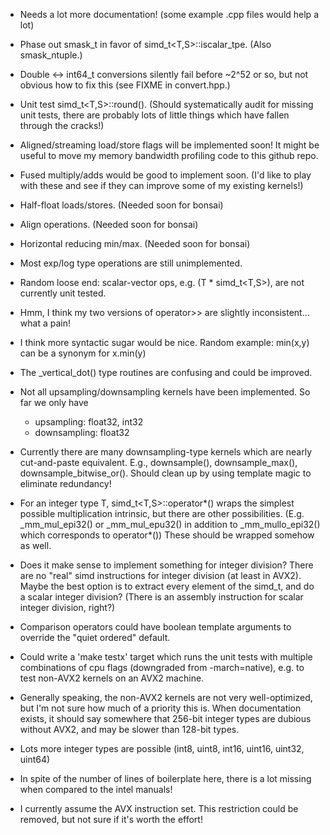 - Needs a lot more documentation!  (some example .cpp files would help a lot)

- Phase out smask_t in favor of simd_t<T,S>::iscalar_tpe.  (Also smask_ntuple.)

- Double <-> int64_t conversions silently fail before ~2^52 or so, but not obvious
  how to fix this (see FIXME in convert.hpp.)

- Unit test simd_t<T,S>::round().  (Should systematically audit for missing unit tests,
  there are probably lots of little things which have fallen through the cracks!)

- Aligned/streaming load/store flags will be implemented soon!
  It might be useful to move my memory bandwidth profiling code to this github repo.

- Fused multiply/adds would be good to implement soon.
  (I'd like to play with these and see if they can improve some of my existing kernels!)

- Half-float loads/stores.  (Needed soon for bonsai)

- Align operations.  (Needed soon for bonsai)

- Horizontal reducing min/max.  (Needed soon for bonsai)

- Most exp/log type operations are still unimplemented.

- Random loose end: scalar-vector ops, e.g. (T * simd_t<T,S>), are not currently unit tested.

- Hmm, I think my two versions of operator>> are slightly inconsistent... what a pain!

- I think more syntactic sugar would be nice.
  Random example: min(x,y) can be a synonym for x.min(y)

- The _vertical_dot() type routines are confusing and could be improved.

- Not all upsampling/downsampling kernels have been implemented.  So far we only have
     - upsampling: float32, int32
     - downsampling: float32

- Currently there are many downsampling-type kernels which are nearly cut-and-paste equivalent.
  E.g., downsample(), downsample_max(), downsample_bitwise_or().
  Should clean up by using template magic to eliminate redundancy!

- For an integer type T, simd_t<T,S>::operator*() wraps the simplest possible multiplication
  intrinsic, but there are other possibilities.  (E.g. _mm_mul_epi32() or _mm_mul_epu32()
  in addition to _mm_mullo_epi32() which corresponds to operator*())  These should be
  wrapped somehow as well.

- Does it make sense to implement something for integer division?
  There are no "real" simd instructions for integer division (at least in AVX2).  Maybe the 
  best option is to extract every element of the simd_t, and do a scalar integer division?
  (There is an assembly instruction for scalar integer division, right?)

- Comparison operators could have boolean template arguments to override the "quiet ordered" default.

- Could write a 'make testx' target which runs the unit tests with multiple combinations of cpu flags
  (downgraded from -march=native), e.g. to test non-AVX2 kernels on an AVX2 machine.

- Generally speaking, the non-AVX2 kernels are not very well-optimized, but I'm not sure how much of a priority this is.
  When documentation exists, it should say somewhere that 256-bit integer types are dubious without AVX2, and may be slower than 128-bit types.

- Lots more integer types are possible (int8, uint8, int16, uint16, uint32, uint64)

- In spite of the number of lines of boilerplate here, there is a lot missing when compared to the intel manuals!

- I currently assume the AVX instruction set.  This restriction could be removed, but not sure if it's worth the effort!


